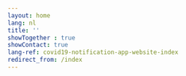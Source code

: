 ```yaml
---
layout: home
lang: nl
title: ''
showTogether : true
showContact: true
lang-ref: covid19-notification-app-website-index
redirect_from: /index
---
```

